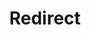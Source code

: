 ﻿---
layout: src/layouts/Redirect.astro
title: Redirect
redirect: /docs/projects/deployment-process/artifacts
pubDate:  2023-01-01
navSearch: false
navSitemap: false
navMenu: false
---
